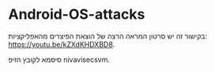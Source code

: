 # Android-OS-attacks

בקישור זה יש סרטון המראה הרצה של הוצאת הפיצרים מהאפליקציות: https://youtu.be/kZXdKHDXBD8.

סיסמא לקובץ הזיפ nivavisecsvm.
